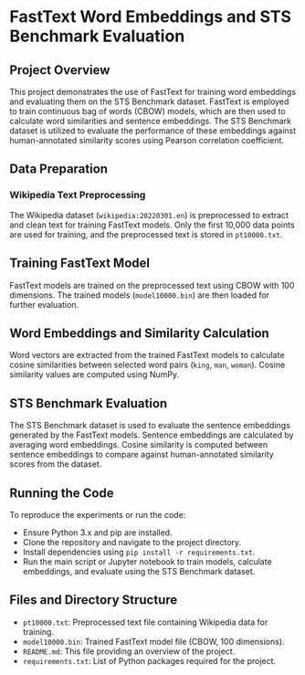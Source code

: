 # FastText Word Embeddings and STS Benchmark Evaluation

## Project Overview
This project demonstrates the use of FastText for training word embeddings and evaluating them on the STS Benchmark dataset. FastText is employed to train continuous bag of words (CBOW) models, which are then used to calculate word similarities and sentence embeddings. The STS Benchmark dataset is utilized to evaluate the performance of these embeddings against human-annotated similarity scores using Pearson correlation coefficient.

## Data Preparation
### Wikipedia Text Preprocessing
The Wikipedia dataset (`wikipedia:20220301.en`) is preprocessed to extract and clean text for training FastText models. Only the first 10,000 data points are used for training, and the preprocessed text is stored in `pt10000.txt`.

## Training FastText Model
FastText models are trained on the preprocessed text using CBOW with 100 dimensions. The trained models (`model10000.bin`) are then loaded for further evaluation.

## Word Embeddings and Similarity Calculation
Word vectors are extracted from the trained FastText models to calculate cosine similarities between selected word pairs (`king`, `man`, `woman`). Cosine similarity values are computed using NumPy.

## STS Benchmark Evaluation
The STS Benchmark dataset is used to evaluate the sentence embeddings generated by the FastText models. Sentence embeddings are calculated by averaging word embeddings. Cosine similarity is computed between sentence embeddings to compare against human-annotated similarity scores from the dataset.

## Running the Code
To reproduce the experiments or run the code:
- Ensure Python 3.x and pip are installed.
- Clone the repository and navigate to the project directory.
- Install dependencies using `pip install -r requirements.txt`.
- Run the main script or Jupyter notebook to train models, calculate embeddings, and evaluate using the STS Benchmark dataset.

## Files and Directory Structure
- `pt10000.txt`: Preprocessed text file containing Wikipedia data for training.
- `model10000.bin`: Trained FastText model file (CBOW, 100 dimensions).
- `README.md`: This file providing an overview of the project.
- `requirements.txt`: List of Python packages required for the project.

